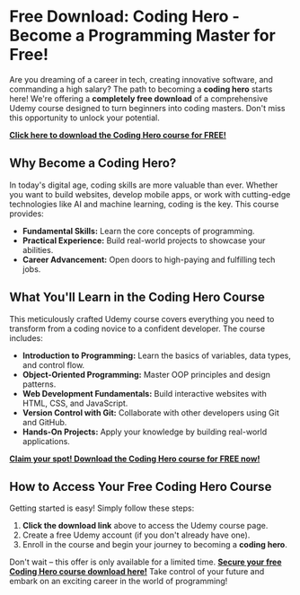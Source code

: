# Free Download: Coding Hero - Become a Programming Master for Free!

Are you dreaming of a career in tech, creating innovative software, and commanding a high salary? The path to becoming a **coding hero** starts here! We're offering a **completely free download** of a comprehensive Udemy course designed to turn beginners into coding masters. Don't miss this opportunity to unlock your potential.

[**Click here to download the Coding Hero course for FREE!**](https://udemywork.com/coding-hero)

## Why Become a Coding Hero?

In today's digital age, coding skills are more valuable than ever. Whether you want to build websites, develop mobile apps, or work with cutting-edge technologies like AI and machine learning, coding is the key. This course provides:

*   **Fundamental Skills:** Learn the core concepts of programming.
*   **Practical Experience:** Build real-world projects to showcase your abilities.
*   **Career Advancement:** Open doors to high-paying and fulfilling tech jobs.

## What You'll Learn in the Coding Hero Course

This meticulously crafted Udemy course covers everything you need to transform from a coding novice to a confident developer. The course includes:

*   **Introduction to Programming:** Learn the basics of variables, data types, and control flow.
*   **Object-Oriented Programming:** Master OOP principles and design patterns.
*   **Web Development Fundamentals:** Build interactive websites with HTML, CSS, and JavaScript.
*   **Version Control with Git:** Collaborate with other developers using Git and GitHub.
*   **Hands-On Projects:** Apply your knowledge by building real-world applications.

[**Claim your spot! Download the Coding Hero course for FREE now!**](https://udemywork.com/coding-hero)

## How to Access Your Free Coding Hero Course

Getting started is easy! Simply follow these steps:

1.  **Click the download link** above to access the Udemy course page.
2.  Create a free Udemy account (if you don't already have one).
3.  Enroll in the course and begin your journey to becoming a **coding hero**.

Don't wait – this offer is only available for a limited time. [**Secure your free Coding Hero course download here!**](https://udemywork.com/coding-hero) Take control of your future and embark on an exciting career in the world of programming!
